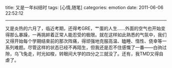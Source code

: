 title: 又是一年纠结时
tags: [心情,随笔]
categories: emotion
date: 2011-06-06 22:52:12

---

又是炎热的六月了，临近考期，还得考GRE，艹蛋的人生……外面的空气也开始变得那么暴躁，一再挑衅着正常人能忍受的极限。就在这样如此熟悉的气氛中，我们又得开始每个学期结束前的那次阵痛，得顽强地克服高温、瞌睡、惰性、侥幸等一系列难题。尽管这样的状态已经不再陌生，但我还是忍不住感慨了一番——白驹过隙，乌飞兔走，时光如梭，转眼间大学的四分之三就没了。还有，我TMD又得自虐了。
